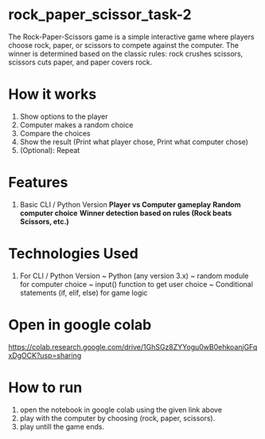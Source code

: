 # rock_paper_scissor_task-2

The Rock-Paper-Scissors game is a simple interactive game where players choose rock, paper, or scissors
to compete against the computer. The winner is determined based on the classic rules: rock crushes scissors, 
scissors cuts paper, and paper covers rock.



# How it works

1. Show options to the player
2. Computer makes a random choice
3. Compare the choices
4.  Show the result
    (Print what player chose,
    Print what computer chose)
5. (Optional): Repeat

# Features

1. Basic CLI / Python Version
**Player vs Computer gameplay**
**Random computer choice**
**Winner detection based on rules (Rock beats Scissors, etc.)**

# Technologies Used
1. For CLI / Python Version
~ Python (any version 3.x)
~ random module for computer choice
~ input() function to get user choice
~ Conditional statements (if, elif, else) for game logic


# Open in google colab

https://colab.research.google.com/drive/1GhSGz8ZYYogu0wB0ehkoanjGFqxDgOCK?usp=sharing



# How to run

1. open the notebook in google colab using the given link above
2. play with the computer by choosing (rock, paper, scissors).
3. play untill the game ends.

   


